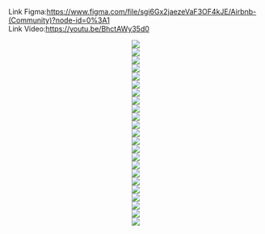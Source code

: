 Link Figma:https://www.figma.com/file/sgi6Gx2jaezeVaF3OF4kJE/Airbnb-(Community)?node-id=0%3A1 <br>
Link Video:https://youtu.be/BhctAWy35d0 <br>

<div align="center"> <img src="https://res.cloudinary.com/dvzingci9/image/upload/v1694949139/airBnB/image%20Project/Screenshot_2023-09-17_at_17.22_x1amht.png"> </div>
<div align="center"> <img src="https://res.cloudinary.com/dvzingci9/image/upload/v1694949141/airBnB/image%20Project/Screenshot_2023-09-17_at_17.23-2_qlhfnz.png"> </div>
<div align="center"> <img src="https://res.cloudinary.com/dvzingci9/image/upload/v1694949144/airBnB/image%20Project/Screenshot_2023-09-17_at_17.19-1_nfdl0j.png"> </div>
<div align="center"> <img src="https://res.cloudinary.com/dvzingci9/image/upload/v1694949138/airBnB/image%20Project/Screenshot_2023-09-17_at_17.21-3_jaad78.png"> </div>
<div align="center"> <img src="https://res.cloudinary.com/dvzingci9/image/upload/v1694949136/airBnB/image%20Project/Screenshot_2023-09-17_at_17.20-2_dufalu.png"> </div>
<div align="center"> <img src="https://res.cloudinary.com/dvzingci9/image/upload/v1694949136/airBnB/image%20Project/Screenshot_2023-09-17_at_17.20-2_dufalu.png"> </div>
<div align="center"> <img src="https://res.cloudinary.com/dvzingci9/image/upload/v1694949136/airBnB/image%20Project/Screenshot_2023-09-17_at_17.20-3_ikqap7.png"> </div>
<div align="center"> <img src="https://res.cloudinary.com/dvzingci9/image/upload/v1694949136/airBnB/image%20Project/Screenshot_2023-09-17_at_17.19_j0rfep.png"> </div>
<div align="center"> <img src="https://res.cloudinary.com/dvzingci9/image/upload/v1694949136/airBnB/image%20Project/Screenshot_2023-09-17_at_17.20-1_wdegei.png"> </div>
<div align="center"> <img src="https://res.cloudinary.com/dvzingci9/image/upload/v1694949136/airBnB/image%20Project/Screenshot_2023-09-17_at_17.20_xfmm3m.png"> </div>
<div align="center"> <img src="https://res.cloudinary.com/dvzingci9/image/upload/v1694949143/airBnB/image%20Project/Screenshot_2023-09-17_at_17.22-1_wcvfbw.png"> </div>
<div align="center"> <img src="https://res.cloudinary.com/dvzingci9/image/upload/v1694949140/airBnB/image%20Project/Screenshot_2023-09-17_at_17.21_f4ep5u.png"> </div>
<div align="center"> <img src="https://res.cloudinary.com/dvzingci9/image/upload/v1694949141/airBnB/image%20Project/Screenshot_2023-09-17_at_17.23_kjkqge.png"> </div>
<div align="center"> <img src="https://res.cloudinary.com/dvzingci9/image/upload/v1694949139/airBnB/image%20Project/Screenshot_2023-09-17_at_17.23-1_zaxobu.png"> </div>
<div align="center"> <img src="https://res.cloudinary.com/dvzingci9/image/upload/v1694949138/airBnB/image%20Project/Screenshot_2023-09-17_at_17.22-2_sytif6.png"> </div>
<div align="center"> <img src="https://res.cloudinary.com/dvzingci9/image/upload/v1694949136/airBnB/image%20Project/Screenshot_2023-09-17_at_17.21-1_csrlei.png"> </div>
<div align="center"> <img src="https://res.cloudinary.com/dvzingci9/image/upload/v1694949142/airBnB/image%20Project/Screenshot_2023-09-17_at_17.25_qdygis.png"> </div>
<div align="center"> <img src="https://res.cloudinary.com/dvzingci9/image/upload/v1694949143/airBnB/image%20Project/Screenshot_2023-09-17_at_17.26_ykk0he.png"> </div>
<div align="center"> <img src="https://res.cloudinary.com/dvzingci9/image/upload/v1694949141/airBnB/image%20Project/Screenshot_2023-09-17_at_17.25-1_cc7mjn.png"> </div>
<div align="center"> <img src="https://res.cloudinary.com/dvzingci9/image/upload/v1694949142/airBnB/image%20Project/Screenshot_2023-09-17_at_17.25-2_ymnvp9.png"> </div>
<div align="center"> <img src="https://res.cloudinary.com/dvzingci9/image/upload/v1694949141/airBnB/image%20Project/Screenshot_2023-09-17_at_17.25-3_emal5k.png"> </div>
<div align="center"> <img src="https://res.cloudinary.com/dvzingci9/image/upload/v1694949141/airBnB/image%20Project/Screenshot_2023-09-17_at_17.24_bqjpwr.png"> </div>
<div align="center"> <img src="https://res.cloudinary.com/dvzingci9/image/upload/v1694949141/airBnB/image%20Project/Screenshot_2023-09-17_at_17.24-1_vfpjuo.png"> </div>



